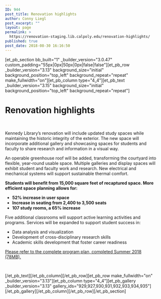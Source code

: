 ```yaml
---
ID: 944
post_title: Renovation highlights
author: Conny Liegl
post_excerpt: ""
layout: page
permalink: >
  https://renovation-staging.lib.calpoly.edu/renovation-highlights/
published: true
post_date: 2018-08-30 16:16:50
---
```

[et_pb_section bb_built="1" _builder_version="3.0.47" custom_padding="55px|0px|50px|0px|false|false"][et_pb_row _builder_version="3.13" background_size="initial" background_position="top_left" background_repeat="repeat" make_fullwidth="on"][et_pb_column type="4_4"][et_pb_text _builder_version="3.15" background_size="initial" background_position="top_left" background_repeat="repeat"]
<h1>Renovation <strong>highlights</strong></h1>
&nbsp;

Kennedy Library’s renovation will include updated study spaces while maintaining the historic integrity of the exterior. The new space will incorporate additional gallery and showcasing spaces for students and faculty to share research and information in a visual way.

An operable greenhouse roof will be added, transforming the courtyard into flexible, year-round usable space. Multiple galleries and display spaces will exhibit student and faculty work and research. New electrical and mechanical systems will support sustainable thermal comfort.

<strong>Students will benefit from 15,000 square feet of recaptured space. More efficient space planning allows for:</strong>
<ul>
 	<li><strong>52% increase in user space</strong></li>
 	<li><strong>Increase in seating from 2,400 to 3,500 seats</strong></li>
 	<li><strong>107 study rooms, a 65% increase</strong></li>
</ul>
Five additional classrooms will support active learning activities and programs. Services will be expanded to support student success in:
<ul>
 	<li>Data analysis and visualization</li>
 	<li>Development of cross-disciplinary research skills</li>
 	<li>Academic skills development that foster career readiness</li>
</ul>
<a href="https://renovation-staging.lib.calpoly.edu/wp-content/uploads/2018/09/180719-REKL-ProgFeasReport.pdf">Please refer to the complete program plan, completed Summer 2018 (78MB).</a>

&nbsp;

[/et_pb_text][/et_pb_column][/et_pb_row][et_pb_row make_fullwidth="on" _builder_version="3.13"][et_pb_column type="4_4"][et_pb_gallery _builder_version="3.13" gallery_ids="929,927,930,931,932,933,934,935"]
[/et_pb_gallery][/et_pb_column][/et_pb_row][/et_pb_section]